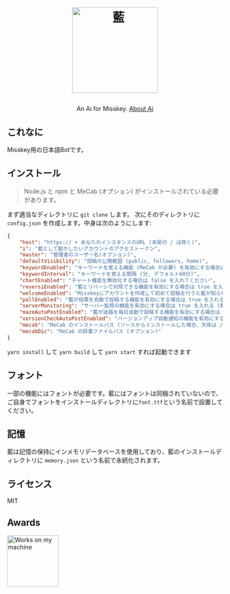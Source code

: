 <h1><p align="center"><img src="./ai.svg" alt="藍" height="200"></p></h1>
<p align="center">An Ai for Misskey. <a href="./torisetu.md">About Ai</a></p>

## これなに
Misskey用の日本語Botです。

## インストール
> Node.js と npm と MeCab (オプション) がインストールされている必要があります。

まず適当なディレクトリに `git clone` します。
次にそのディレクトリに `config.json` を作成します。中身は次のようにします:
``` json
{
	"host": "https:// + あなたのインスタンスのURL (末尾の / は除く)",
	"i": "藍として動かしたいアカウントのアクセストークン",
	"master": "管理者のユーザー名(オプション)",
	"defaultVisibility": "投稿の公開範囲 (public, followers, home)",
	"keywordEnabled": "キーワードを覚える機能 (MeCab が必要) を有効にする場合は true を入れる (無効にする場合は false)",
	"keywordInterval": "キーワードを覚える間隔 (分, デフォルト60分)",
	"chartEnabled": "チャート機能を無効化する場合は false を入れてください",
	"reversiEnabled": "藍とリバーシで対局できる機能を有効にする場合は true を入れる (無効にする場合は false)",
	"welcomeEnabled": "Misskeyにアカウントを作成して初めて投稿を行うと藍が知らせてくれる機能を有効にする場合は true を入れる (無効にする場合は false)",
	"pollEnabled": "藍が投票を自動で投稿する機能を有効にする場合は true を入れる (無効にする場合は false)",
	"serverMonitoring": "サーバー監視の機能を有効にする場合は true を入れる (無効にする場合は false)",
	"mazeAutoPostEnabled": "藍が迷路を毎日自動で投稿する機能を有効にする場合は true を入れる (無効にする場合は false)",
	"versionCheckAutoPostEnabled": "バージョンアップ自動通知の機能を有効にする場合は true を入れる (無効にする場合は false)",
	"mecab": "MeCab のインストールパス (ソースからインストールした場合、大体は /usr/local/bin/mecab)",
	"mecabDic": "MeCab の辞書ファイルパス (オプション)"
}
```
`yarn install` して `yarn build` して `yarn start` すれば起動できます

## フォント
一部の機能にはフォントが必要です。藍にはフォントは同梱されていないので、ご自身でフォントをインストールディレクトリに`font.ttf`という名前で設置してください。

## 記憶
藍は記憶の保持にインメモリデータベースを使用しており、藍のインストールディレクトリに `memory.json` という名前で永続化されます。

## ライセンス
MIT

## Awards
<img src="./WorksOnMyMachine.png" alt="Works on my machine" height="120">

